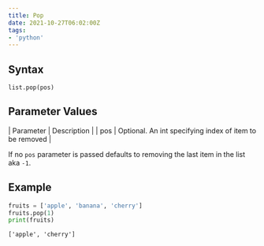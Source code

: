 ```yaml
---
title: Pop
date: 2021-10-27T06:02:00Z
tags:
- 'python'
---
```


## Syntax

```
list.pop(pos)
```

## Parameter Values

| Parameter | Description                                             |
| pos       | Optional. An int specifying index of item to be removed |

If no `pos` parameter is passed defaults to removing the last item in the list
aka `-1`.

## Example

```python
fruits = ['apple', 'banana', 'cherry']
fruits.pop(1)
print(fruits)
```

```
['apple', 'cherry']
```
